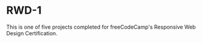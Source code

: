 # RWD-1
This is one of five projects completed for freeCodeCamp's Responsive Web Design Certification.
